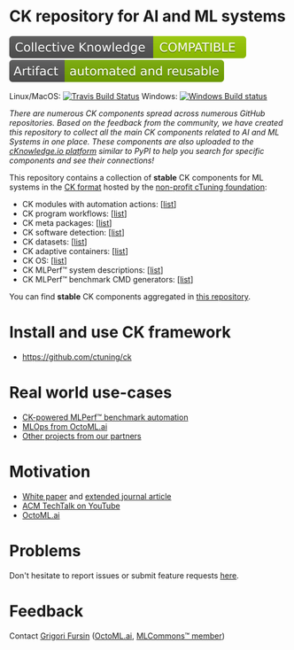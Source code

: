 # CK repository for AI and ML systems

[![compatibility](https://github.com/ctuning/ck-guide-images/blob/master/ck-compatible.svg)](https://github.com/ctuning/ck)
[![automation](https://github.com/ctuning/ck-guide-images/blob/master/ck-artifact-automated-and-reusable.svg)](https://cTuning.org/ae)

Linux/MacOS: [![Travis Build Status](https://travis-ci.org/ctuning/ai.svg)](https://travis-ci.org/ctuning/ai)
Windows: [![Windows Build status](https://ci.appveyor.com/api/projects/status/4ry307jh6tks9dg9?svg=true)](https://ci.appveyor.com/project/gfursin/ai)


*There are numerous CK components spread across numerous GitHub repositories. 
Based on the feedback from the community, we have created this repository 
to collect all the main CK components related to AI and ML Systems in one place. 
These components are also uploaded to the [cKnowledge.io platform](https://cKnowledge.io) 
similar to PyPI to help you search for specific components and see their connections!*

This repository contains a collection of **stable** CK components 
for ML systems in the [CK format](https://arxiv.org/pdf/2011.01149.pdf)
hosted by the [non-profit cTuning foundation](https://cTunin.org):

* CK modules with automation actions: [[list](https://github.com/ctuning/ck/tree/master/ck/repo/module)]
* CK program workflows: [[list]( https://cKnowledge.io/programs )]
* CK meta packages: [[list]( https://cKnowledge.io/packages )]
* CK software detection: [[list]( https://cKnowledge.io/soft )]
* CK datasets: [[list]( https://cKnowledge.io/c/dataset )]
* CK adaptive containers: [[list]( https://cKnowledge.io/c/docker )]
* CK OS: [[list]( https://cKnowledge.io/c/os )]
* CK MLPerf&trade; system descriptions: [[list]( https://cKnowledge.io/c/sut )]
* CK MLPerf&trade; benchmark CMD generators: [[list]( https://cKnowledge.io/c/cmdgen )]

You can find **stable** CK components aggregated in [this repository](https://github.com/ctuning/ai).

# Install and use CK framework
* https://github.com/ctuning/ck

# Real world use-cases

* [CK-powered MLPerf&trade; benchmark automation](https://github.com/ctuning/ck/blob/master/docs/mlperf-automation/README.md)
* [MLOps from OctoML.ai](https://github.com/octoml/mlops)
* [Other projects from our partners]( https://cKnowledge.org/partners.html )

# Motivation

* [White paper](https://arxiv.org/pdf/2006.07161.pdf) and [extended journal article](https://arxiv.org/pdf/2011.01149.pdf)
* [ACM TechTalk on YouTube](https://www.youtube.com/watch?=7zpeIVwICa4)
* [OctoML.ai](https://OctoML.ai)

# Problems

Don't hesitate to report issues or submit feature requests [here](https://github.com/ctuning/ck-ml/issues).

# Feedback

Сontact [Grigori Fursin](https://cKnowledge.io/@gfursin) ([OctoML.ai](https://octoml.ai), [MLCommons&trade; member](https://mlcommons.org))

